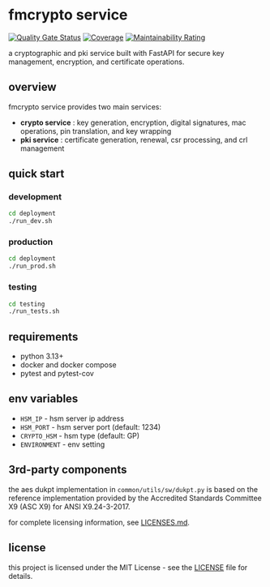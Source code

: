 # fmcrypto service

[![Quality Gate Status](https://sonarcloud.io/api/project_badges/measure?project=fmcrypto&metric=alert_status)](https://sonarcloud.io/dashboard?id=fmcrypto)
[![Coverage](https://sonarcloud.io/api/project_badges/measure?project=fmcrypto&metric=coverage)](https://sonarcloud.io/dashboard?id=fmcrypto)
[![Maintainability Rating](https://sonarcloud.io/api/project_badges/measure?project=fmcrypto&metric=sqale_rating)](https://sonarcloud.io/dashboard?id=fmcrypto)

a cryptographic and pki service built with FastAPI for secure key management, encryption, and certificate operations.

## overview

fmcrypto service provides two main services:

- **crypto service** : key generation, encryption, digital signatures, mac operations, pin translation, and key wrapping
- **pki service** : certificate generation, renewal, csr processing, and crl management

## quick start

### development
```bash
cd deployment
./run_dev.sh
```

### production
```bash
cd deployment
./run_prod.sh
```

### testing
```bash
cd testing
./run_tests.sh
```

## requirements

- python 3.13+
- docker and docker compose
- pytest and pytest-cov

## env variables

- `HSM_IP` - hsm server ip address
- `HSM_PORT` - hsm server port (default: 1234)
- `CRYPTO_HSM` - hsm type (default: GP)
- `ENVIRONMENT` - env setting


## 3rd-party components

the aes dukpt implementation in `common/utils/sw/dukpt.py` is based on the reference implementation provided by the Accredited Standards Committee X9 (ASC X9) for ANSI X9.24-3-2017.

for complete licensing information, see [LICENSES.md](LICENSES.md).

## license

this project is licensed under the MIT License - see the [LICENSE](LICENSE) file for details.